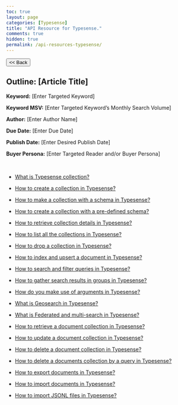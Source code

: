 ```yaml
---
toc: true
layout: page
categories: [Typesense]
title: "API Resource for Typesense."
comments: true
hidden: true
permalink: /api-resources-typesense/
---
```


<button class="back-button" onclick="window.history.back()"><< Back</button>

## Outline: [Article Title]

**Keyword:** [Enter Targeted Keyword]

**Keyword MSV:** [Enter Targeted Keyword’s Monthly Search Volume]

**Author:** [Enter Author Name]

**Due Date:** [Enter Due Date]

**Publish Date:** [Enter Desired Publish Date]

**Buyer Persona:** [Enter Targeted Reader and/or Buyer Persona]

<br>

<ul>
<li><p><a href="https://aviyeldevrel.github.io/Aviyel-Blogs-Review/">What is Typesense collection?</a><p>
<li><p><a href="https://aviyeldevrel.github.io/Aviyel-Blogs-Review/">How to create a collection in Typesense?</a><p>
<li><p><a href="https://aviyeldevrel.github.io/Aviyel-Blogs-Review/">How to make a collection with a schema in Typesense?</a><p>
<li><p><a href="https://aviyeldevrel.github.io/Aviyel-Blogs-Review/">How to create a collection with a pre-defined schema?</a><p>
<li><p><a href="https://aviyeldevrel.github.io/Aviyel-Blogs-Review/">How to retrieve collection details in Typesense?</a><p>
<li><p><a href="https://aviyeldevrel.github.io/Aviyel-Blogs-Review/"> How to list all the collections in Typesense?</a><p>
<li><p><a href="https://aviyeldevrel.github.io/Aviyel-Blogs-Review/">How to drop a collection in Typesense?</a><p>
<li><p><a href="https://aviyeldevrel.github.io/Aviyel-Blogs-Review/">How to index and upsert a document in Typesense?</a><p>
<li><p><a href="https://aviyeldevrel.github.io/Aviyel-Blogs-Review/">How to search and filter queries in Typesense?</a><p>
<li><p><a href="https://aviyeldevrel.github.io/Aviyel-Blogs-Review/">How to gather search results in groups in Typesense?</a><p>
<li><p><a href="https://aviyeldevrel.github.io/Aviyel-Blogs-Review/">How do you make use of arguments in Typesense?</a><p>
<li><p><a href="https://aviyeldevrel.github.io/Aviyel-Blogs-Review/">What is Geosearch in Typesense?</a><p>
<li><p><a href="https://aviyeldevrel.github.io/Aviyel-Blogs-Review/">What is Federated and multi-search in Typesense?</a><p>
<li><p><a href="https://aviyeldevrel.github.io/Aviyel-Blogs-Review/">How to retrieve a document collection in Typesense?</a><p>
<li><p><a href="https://aviyeldevrel.github.io/Aviyel-Blogs-Review/">How to update a document collection in Typesense?</a><p>
<li><p><a href="https://aviyeldevrel.github.io/Aviyel-Blogs-Review/">How to delete a document collection in Typesense?</a><p>
<li><p><a href="https://aviyeldevrel.github.io/Aviyel-Blogs-Review/">How to delete a documents collection by a query in Typesense?</a><p>
<li><p><a href="https://aviyeldevrel.github.io/Aviyel-Blogs-Review/">How to export documents in Typesense?</a><p>
<li><p><a href="https://aviyeldevrel.github.io/Aviyel-Blogs-Review/">How to import documents in Typesense?</a><p>
<li><p><a href="https://aviyeldevrel.github.io/Aviyel-Blogs-Review/">How to import JSONL files in Typesense?</a><p>
